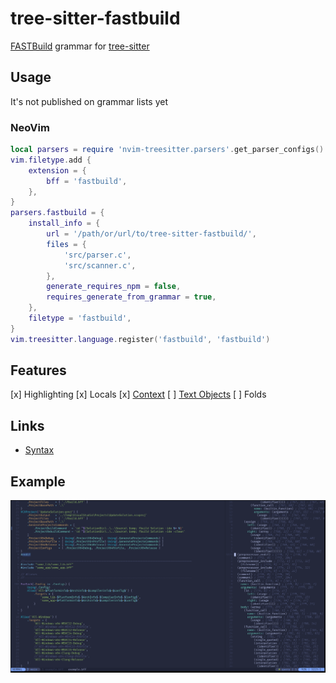 # tree-sitter-fastbuild

[FASTBuild](https://github.com/fastbuild/fastbuild) grammar for [tree-sitter](https://github.com/tree-sitter/tree-sitter)

## Usage
It's not published on grammar lists yet

### NeoVim
```lua
local parsers = require 'nvim-treesitter.parsers'.get_parser_configs()
vim.filetype.add {
	extension = {
		bff = 'fastbuild',
	},
}
parsers.fastbuild = {
	install_info = {
		url = '/path/or/url/to/tree-sitter-fastbuild/',
		files = {
			'src/parser.c',
			'src/scanner.c',
		},
		generate_requires_npm = false,
		requires_generate_from_grammar = true,
	},
	filetype = 'fastbuild',
}
vim.treesitter.language.register('fastbuild', 'fastbuild')
```

## Features
[x] Highlighting
[x] Locals
[x] [Context](https://github.com/nvim-treesitter/nvim-treesitter-context)
[ ] [Text Objects](https://github.com/nvim-treesitter/nvim-treesitter-textobjects)
[ ] Folds

## Links
- [Syntax](https://fastbuild.org/docs/syntaxguide.html)

## Example
![examples/example.bff](pictures/example.png)
